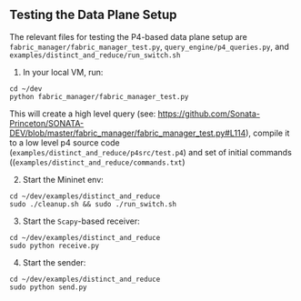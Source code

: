 ## Testing the Data Plane Setup

The relevant files for testing the P4-based data plane setup are `fabric_manager/fabric_manager_test.py`, `query_engine/p4_queries.py`, and `examples/distinct_and_reduce/run_switch.sh`

1. In your local VM, run:
```shell
cd ~/dev
python fabric_manager/fabric_manager_test.py
```
This will create a high level query (see: https://github.com/Sonata-Princeton/SONATA-DEV/blob/master/fabric_manager/fabric_manager_test.py#L114), compile it to a low level p4 source code (`examples/distinct_and_reduce/p4src/test.p4`) and set of initial commands ((`examples/distinct_and_reduce/commands.txt`)

2. Start the Mininet env:
```shell
cd ~/dev/examples/distinct_and_reduce
sudo ./cleanup.sh && sudo ./run_switch.sh
```

3. Start the `Scapy`-based receiver:
```shell
cd ~/dev/examples/distinct_and_reduce
sudo python receive.py
```

4. Start the sender:
```shell
cd ~/dev/examples/distinct_and_reduce
sudo python send.py
```
